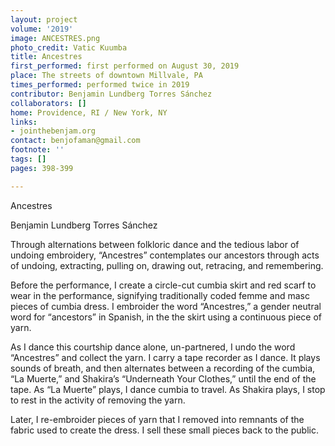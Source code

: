 ```yaml
---
layout: project
volume: '2019'
image: ANCESTRES.png
photo_credit: Vatic Kuumba
title: Ancestres
first_performed: first performed on August 30, 2019
place: The streets of downtown Millvale, PA
times_performed: performed twice in 2019
contributor: Benjamin Lundberg Torres Sánchez
collaborators: []
home: Providence, RI / New York, NY
links:
- jointhebenjam.org
contact: benjofaman@gmail.com
footnote: ''
tags: []
pages: 398-399

---
```


Ancestres

Benjamin Lundberg Torres Sánchez

Through alternations between folkloric dance and the tedious labor of undoing embroidery, “Ancestres” contemplates our ancestors through acts of undoing, extracting, pulling on, drawing out, retracing, and remembering.

Before the performance, I create a circle-cut cumbia skirt and red scarf to wear in the performance, signifying traditionally coded femme and masc pieces of cumbia dress. I embroider the word “Ancestres,” a gender neutral word for “ancestors” in Spanish, in the the skirt using a continuous piece of yarn.

As I dance this courtship dance alone, un-partnered, I undo the word “Ancestres” and collect the yarn. I carry a tape recorder as I dance. It plays sounds of breath, and then alternates between a recording of the cumbia, “La Muerte,” and Shakira’s “Underneath Your Clothes,” until the end of the tape. As “La Muerte” plays, I dance cumbia to travel. As Shakira plays, I stop to rest in the activity of removing the yarn.

Later, I re-embroider pieces of yarn that I removed into remnants of the fabric used to create the dress. I sell these small pieces back to the public.

